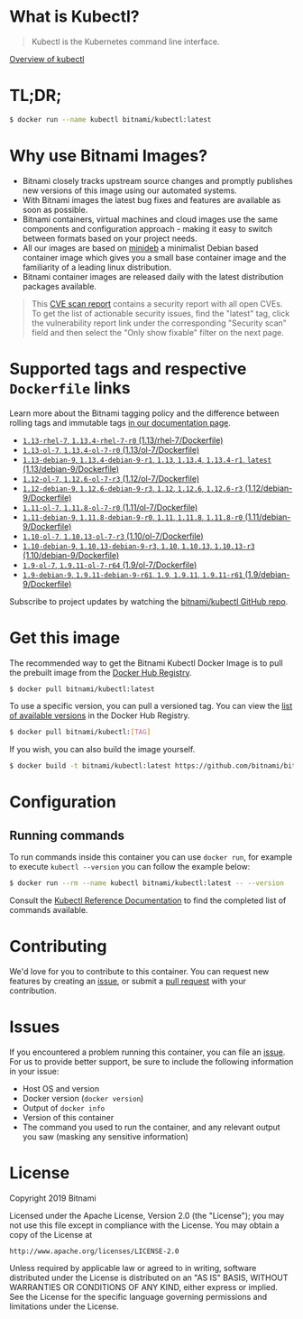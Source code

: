 
# What is Kubectl?

> Kubectl is the Kubernetes command line interface.

[Overview of kubectl](https://kubernetes.io/docs/reference/kubectl/overview/)

# TL;DR;

```bash
$ docker run --name kubectl bitnami/kubectl:latest
```

# Why use Bitnami Images?

* Bitnami closely tracks upstream source changes and promptly publishes new versions of this image using our automated systems.
* With Bitnami images the latest bug fixes and features are available as soon as possible.
* Bitnami containers, virtual machines and cloud images use the same components and configuration approach - making it easy to switch between formats based on your project needs.
* All our images are based on [minideb](https://github.com/bitnami/minideb) a minimalist Debian based container image which gives you a small base container image and the familiarity of a leading linux distribution.
* Bitnami container images are released daily with the latest distribution packages available.


> This [CVE scan report](https://quay.io/repository/bitnami/kubectl?tab=tags) contains a security report with all open CVEs. To get the list of actionable security issues, find the "latest" tag, click the vulnerability report link under the corresponding "Security scan" field and then select the "Only show fixable" filter on the next page.

# Supported tags and respective `Dockerfile` links

Learn more about the Bitnami tagging policy and the difference between rolling tags and immutable tags [in our documentation page](https://docs.bitnami.com/containers/how-to/understand-rolling-tags-containers/).


* [`1.13-rhel-7`, `1.13.4-rhel-7-r0` (1.13/rhel-7/Dockerfile)](https://github.com/bitnami/bitnami-docker-kubectl/blob/1.13.4-rhel-7-r0/1.13/rhel-7/Dockerfile)
* [`1.13-ol-7`, `1.13.4-ol-7-r0` (1.13/ol-7/Dockerfile)](https://github.com/bitnami/bitnami-docker-kubectl/blob/1.13.4-ol-7-r0/1.13/ol-7/Dockerfile)
* [`1.13-debian-9`, `1.13.4-debian-9-r1`, `1.13`, `1.13.4`, `1.13.4-r1`, `latest` (1.13/debian-9/Dockerfile)](https://github.com/bitnami/bitnami-docker-kubectl/blob/1.13.4-debian-9-r1/1.13/debian-9/Dockerfile)
* [`1.12-ol-7`, `1.12.6-ol-7-r3` (1.12/ol-7/Dockerfile)](https://github.com/bitnami/bitnami-docker-kubectl/blob/1.12.6-ol-7-r3/1.12/ol-7/Dockerfile)
* [`1.12-debian-9`, `1.12.6-debian-9-r3`, `1.12`, `1.12.6`, `1.12.6-r3` (1.12/debian-9/Dockerfile)](https://github.com/bitnami/bitnami-docker-kubectl/blob/1.12.6-debian-9-r3/1.12/debian-9/Dockerfile)
* [`1.11-ol-7`, `1.11.8-ol-7-r0` (1.11/ol-7/Dockerfile)](https://github.com/bitnami/bitnami-docker-kubectl/blob/1.11.8-ol-7-r0/1.11/ol-7/Dockerfile)
* [`1.11-debian-9`, `1.11.8-debian-9-r0`, `1.11`, `1.11.8`, `1.11.8-r0` (1.11/debian-9/Dockerfile)](https://github.com/bitnami/bitnami-docker-kubectl/blob/1.11.8-debian-9-r0/1.11/debian-9/Dockerfile)
* [`1.10-ol-7`, `1.10.13-ol-7-r3` (1.10/ol-7/Dockerfile)](https://github.com/bitnami/bitnami-docker-kubectl/blob/1.10.13-ol-7-r3/1.10/ol-7/Dockerfile)
* [`1.10-debian-9`, `1.10.13-debian-9-r3`, `1.10`, `1.10.13`, `1.10.13-r3` (1.10/debian-9/Dockerfile)](https://github.com/bitnami/bitnami-docker-kubectl/blob/1.10.13-debian-9-r3/1.10/debian-9/Dockerfile)
* [`1.9-ol-7`, `1.9.11-ol-7-r64` (1.9/ol-7/Dockerfile)](https://github.com/bitnami/bitnami-docker-kubectl/blob/1.9.11-ol-7-r64/1.9/ol-7/Dockerfile)
* [`1.9-debian-9`, `1.9.11-debian-9-r61`, `1.9`, `1.9.11`, `1.9.11-r61` (1.9/debian-9/Dockerfile)](https://github.com/bitnami/bitnami-docker-kubectl/blob/1.9.11-debian-9-r61/1.9/debian-9/Dockerfile)

Subscribe to project updates by watching the [bitnami/kubectl GitHub repo](https://github.com/bitnami/bitnami-docker-kubectl).

# Get this image

The recommended way to get the Bitnami Kubectl Docker Image is to pull the prebuilt image from the [Docker Hub Registry](https://hub.docker.com/r/bitnami/kubectl).

```bash
$ docker pull bitnami/kubectl:latest
```

To use a specific version, you can pull a versioned tag. You can view the [list of available versions](https://hub.docker.com/r/bitnami/kubectl/tags/) in the Docker Hub Registry.

```bash
$ docker pull bitnami/kubectl:[TAG]
```

If you wish, you can also build the image yourself.

```bash
$ docker build -t bitnami/kubectl:latest https://github.com/bitnami/bitnami-docker-kubectl.git
```

# Configuration

## Running commands

To run commands inside this container you can use `docker run`, for example to execute `kubectl --version` you can follow the example below:

```bash
$ docker run --rm --name kubectl bitnami/kubectl:latest -- --version
```

Consult the [Kubectl Reference Documentation](https://kubernetes.io/docs/reference/generated/kubectl/kubectl-commands) to find the completed list of commands available.

# Contributing

We'd love for you to contribute to this container. You can request new features by creating an [issue](https://github.com/bitnami/bitnami-docker-kubectl/issues), or submit a [pull request](https://github.com/bitnami/bitnami-docker-kubectl/pulls) with your contribution.

# Issues

If you encountered a problem running this container, you can file an [issue](https://github.com/bitnami/bitnami-docker-kubectl/issues). For us to provide better support, be sure to include the following information in your issue:

- Host OS and version
- Docker version (`docker version`)
- Output of `docker info`
- Version of this container
- The command you used to run the container, and any relevant output you saw (masking any sensitive information)

# License

Copyright 2019 Bitnami

Licensed under the Apache License, Version 2.0 (the "License");
you may not use this file except in compliance with the License.
You may obtain a copy of the License at

    http://www.apache.org/licenses/LICENSE-2.0

Unless required by applicable law or agreed to in writing, software
distributed under the License is distributed on an "AS IS" BASIS,
WITHOUT WARRANTIES OR CONDITIONS OF ANY KIND, either express or implied.
See the License for the specific language governing permissions and
limitations under the License.
